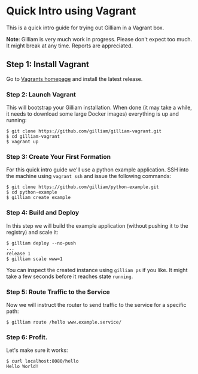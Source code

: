 # Quick Intro using Vagrant

This is a quick intro guide for trying out Gilliam in a Vagrant box.

**Note**: Gilliam is very much work in progress.  Please don't expect
too much.  It might break at any time.  Reports are appreciated.

## Step 1: Install Vagrant

Go to [Vagrants homepage](http://www.vagrantup.com) and install the
latest release.

### Step 2: Launch Vagrant

This will bootstrap your Gilliam installation. When done (it may take a while,
it needs to download some large Docker images) everything is up and running:

    $ git clone https://github.com/gilliam/gilliam-vagrant.git
    $ cd gilliam-vagrant
    $ vagrant up

### Step 3: Create Your First Formation

For this quick intro guide we'll use a python example application.
SSH into the machine using `vagrant ssh` and issue the following
commands:

    $ git clone https://github.com/gilliam/python-example.git
    $ cd python-example
    $ gilliam create example

### Step 4: Build and Deploy

In this step we will build the example application (without pushing it
to the registry) and scale it:

    $ gilliam deploy --no-push
    ...
    release 1
    $ gilliam scale www=1

You can inspect the created instance using `gilliam ps` if you like.
It might take a few seconds before it reaches state `running`.

### Step 5: Route Traffic to the Service

Now we will instruct the router to send traffic to the service for a
specific path:

    $ gilliam route /hello www.example.service/

### Step 6: Profit.

Let's make sure it works:

    $ curl localhost:8080/hello
    Hello World!
